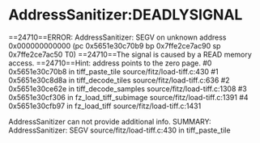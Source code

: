 AddressSanitizer:DEADLYSIGNAL
=================================================================
==24710==ERROR: AddressSanitizer: SEGV on unknown address 0x000000000000 (pc 0x5651e30c70b9 bp 0x7ffe2ce7ac90 sp 0x7ffe2ce7ac50 T0)
==24710==The signal is caused by a READ memory access.
==24710==Hint: address points to the zero page.
    #0 0x5651e30c70b8 in tiff_paste_tile source/fitz/load-tiff.c:430
    #1 0x5651e30c8d8a in tiff_decode_tiles source/fitz/load-tiff.c:636
    #2 0x5651e30ce62e in tiff_decode_samples source/fitz/load-tiff.c:1308
    #3 0x5651e30cf306 in fz_load_tiff_subimage source/fitz/load-tiff.c:1391
    #4 0x5651e30cfb97 in fz_load_tiff source/fitz/load-tiff.c:1431

AddressSanitizer can not provide additional info.
SUMMARY: AddressSanitizer: SEGV source/fitz/load-tiff.c:430 in tiff_paste_tile
